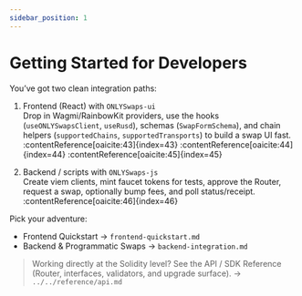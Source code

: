 ```yaml
---
sidebar_position: 1
---
```


# Getting Started for Developers

You’ve got two clean integration paths:

1) Frontend (React) with `ONLYSwaps-ui`  
   Drop in Wagmi/RainbowKit providers, use the hooks (`useONLYSwapsClient`, `useRusd`), schemas (`SwapFormSchema`), and chain helpers (`supportedChains`, `supportedTransports`) to build a swap UI fast. :contentReference[oaicite:43]{index=43} :contentReference[oaicite:44]{index=44} :contentReference[oaicite:45]{index=45}

2) Backend / scripts with `ONLYSwaps-js`  
   Create viem clients, mint faucet tokens for tests, approve the Router, request a swap, optionally bump fees, and poll status/receipt. :contentReference[oaicite:46]{index=46}

Pick your adventure:

- Frontend Quickstart → `frontend-quickstart.md`  
- Backend & Programmatic Swaps → `backend-integration.md`

> Working directly at the Solidity level? See the API / SDK Reference (Router, interfaces, validators, and upgrade surface). → `../../reference/api.md`

